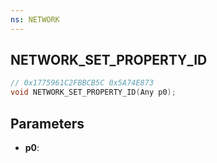 ```yaml
---
ns: NETWORK
---
```

## NETWORK_SET_PROPERTY_ID

```c
// 0x1775961C2FBBCB5C 0x5A74E873
void NETWORK_SET_PROPERTY_ID(Any p0);
```


## Parameters
* **p0**: 

